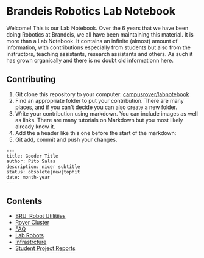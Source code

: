 # Brandeis Robotics Lab Notebook

Welcome! This is our Lab Notebook. Over the 6 years that we have been doing Robotics at Brandeis, we all have been maintaining this material. It is more than a Lab Notebook. It contains an infinite (almost) amount of information, with contributions especially from students but also from the instructors, teaching assistants, research assistants and others. As such it has grown organically and there is no doubt old informationn here.

## Contributing

1. Git clone this repository to your computer: [campusrover/labnotebook](https://github.com/campusrover/labnotebook)
2. Find an appropriate folder to put your contribution. There are many places, and if you can't decide you can also create a new folder.
3. Write your contribution using markdown. You can include images as well as links. There are many tutorials on Markdown but you most likely already know it.
4. Add the a header like this one before the start of the markdown:
5. Git add, commit and push your changes.

```
---
title: Gooder Title
author: Pito Salas
description: nicer subtitle
status: obsolete|new|tophit
date: month-year
---
```
## Contents

* [BRU: Robot Utilitiies](bru/README.md)
* [Rover Cluster](cluster/README.md)
* [FAQ](faq/README.md)
* [Lab Robots](lab-robots/README.md)
* [Infrastrcture](infrastructure/README.md)
* [Student Project Reports](reports/README.md)
